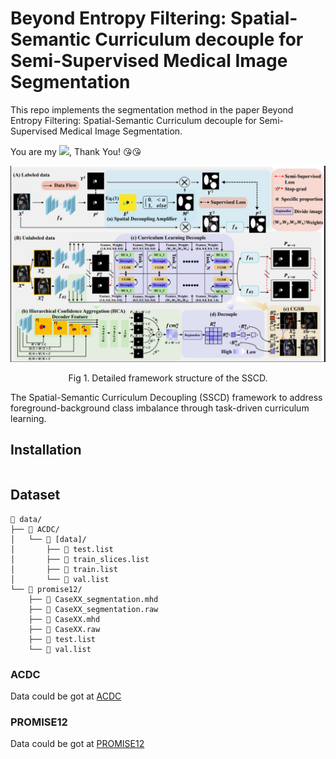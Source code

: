 # Beyond Entropy Filtering: Spatial-Semantic Curriculum decouple for Semi-Supervised Medical Image Segmentation

This repo implements the segmentation method in the paper Beyond Entropy Filtering: Spatial-Semantic Curriculum decouple for Semi-Supervised Medical Image Segmentation.

You are my ![](https://visitor-badge.laobi.icu/badge?page_id=hauang-hangdian), Thank You! &#x1F618;&#x1F618;

![](https://github.com/haung-hangdian/SSCD/blob/main/figure/Overview.png)
<p align="center">Fig 1. Detailed framework structure of the SSCD.</p>

The Spatial-Semantic Curriculum Decoupling (SSCD) framework to address foreground-background class imbalance through task-driven curriculum learning.
## Installation
```path

```
## Dataset
```path
📁 data/
├── 📁 ACDC/
│   └── 📁 [data]/
│       ├── 📄 test.list
│       ├── 📄 train_slices.list
│       ├── 📄 train.list
│       └── 📄 val.list
└── 📁 promise12/
    ├── 📄 CaseXX_segmentation.mhd
    ├── 📄 CaseXX_segmentation.raw
    ├── 📄 CaseXX.mhd
    ├── 📄 CaseXX.raw
    ├── 📄 test.list
    └── 📄 val.list
```
### ACDC
Data could be got at [ACDC](https://github.com/HiLab-git/SSL4MIS/tree/master/data/ACDC)

### PROMISE12

Data could be got at [PROMISE12](https://promise12.grand-challenge.org/Download/) 
